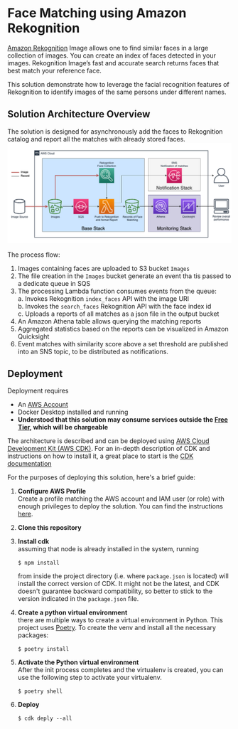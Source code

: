 
# Face Matching using Amazon Rekognition

[Amazon Rekognition](https://aws.amazon.com/rekognition) Image allows one to find similar faces in a large collection of images. You can create an index of faces detected in your images. Rekognition Image’s fast and accurate search returns faces that best match your reference face.

This solution demonstrate how to leverage the facial recognition features of Rekognition to identify images of the same persons under different names.


## Solution Architecture Overview
The solution is designed for asynchronously add the faces to Rekognition catalog and report all the matches with already stored faces.
![Architecture overview](demo/figures/FaceDuplicates-Page-3.png)

The process flow:

1. Images containing faces are uploaded to S3 bucket `Images`
2. The file creation in the `Images` bucket generate an event tha tis passed to a dedicate queue in SQS
2. The processing Lambda function consumes events from the queue:  
    a. Invokes Rekognition `index_faces` API with the image URI  
    b. Invokes the `search_faces` Rekognition API with the face index id  
    c. Uploads a reports of all matches as a json file in the output bucket
2. An Amazon Athena table allows querying the matching reports
2. Aggregated statistics based on the reports can be visualized in Amazon Quicksight
2. Event matches with similarity score above a set threshold are published into an SNS topic, to be distributed as notifications.

## 



## Deployment
Deployment requires
- An [AWS Account](https://aws.amazon.com/account/)
- Docker Desktop installed and running
- **Understood that this solution may consume services outside the [Free Tier](https://aws.amazon.com/free), which will be chargeable**


The architecture is described and can be deployed using [AWS Cloud Development Kit (AWS CDK)](https://aws.amazon.com/cdk/). For an in-depth description of CDK and instructions on how to install it, a great place to start is the [CDK documentation](https://docs.aws.amazon.com/cdk/latest/guide/home.html)

For the purposes of deploying this solution, here's a brief guide:

1. **Configure AWS Profile**  
Create a profile matching the AWS account and IAM user (or role) with enough privileges to deploy the solution. You can find the instructions [here](https://docs.aws.amazon.com/sdkref/latest/guide/creds-config-files.html).
1. **Clone this repository**
2. **Install cdk**  
assuming that node is already installed in the system, running 
    ```
    $ npm install
    ```
    from inside the project directory (i.e. where `package.json` is located) will install the correct version of CDK. It might not be the latest, and CDK doesn't guarantee backward compatibility, so better to stick to the version indicated in the `package.json` file.
3. **Create a python virtual environment**  
    there are multiple ways to create a virtual environment in Python. This project uses [Poetry](https://python-poetry.org/). To create the venv and install all the necessary packages:
    ```
    $ poetry install
    ```
4. **Activate the Python virtual environment**  
After the init process completes and the virtualenv is created, you can use the following
step to activate your virtualenv.

    ```
    $ poetry shell
    ```

5. **Deploy**

    ```
    $ cdk deply --all
    ```

